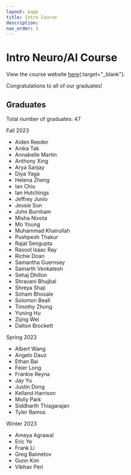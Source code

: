```yaml
---
layout: page
title: Intro Course
description:
nav_order: 3
---
```


# Intro Neuro/AI Course

View the course website [here](https://interactive-intelligence.github.io/intro-neuro-ai-website/){:target="_blank"}.

Congratulations to all of our graduates!

## Graduates
Total number of graduates: 47

Fall 2023
- Aiden Reeder
- Anika Tak
- Annabelle Martin
- Anthony Xing
- Arya Sanjay
- Diya Yaga
- Helena Zheng
- Ian Chiu
- Ian Hutchings
- Jeffrey Junio
- Jessie Sun
- John Burnham
- Misha Nivota
- Mo Young
- Muhammad Khairullah
- Pushpesh Thakur
- Rajat Sengupta
- Rasool Isaac Ray
- Richie Doan
- Samantha Guernsey
- Samarth Venkatesh
- Sehaj Dhillon
- Shravani Bhujbal
- Shreya Shaji
- Soham Bhosale
- Solomon Beall
- Timothy Zhong
- Yuning Hu
- Zijing Wei
- Dalton Brockett

Spring 2023
- Albert Wang
- Angelo Dauz
- Ethan Bai
- Feier Long
- Frankie Reyna
- Jay Yu
- Justin Dong
- Kelland Harrison
- Molly Park
- Siddharth Thiagarajan
- Tyler Ramos

Winter 2023
- Ameya Agrawal
- Eric Ye
- Frank Li
- Greg Baimetov
- Gunn Kim
- Vibhav Peri
